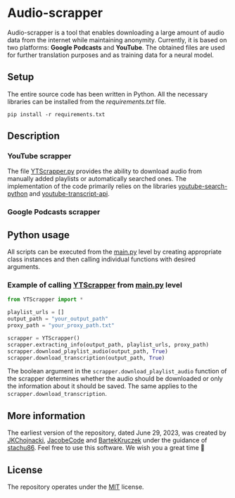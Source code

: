 # Audio-scrapper

Audio-scrapper is a tool that enables downloading a large amount of audio data from the internet while maintaining anonymity. Currently, it is based on two platforms: **Google Podcasts** and **YouTube**. The obtained files are used for further translation purposes and as training data for a neural model.

## Setup

The entire source code has been written in Python. All the necessary libraries can be installed from the *requirements.txt* file.

```text
pip install -r requirements.txt
```

## Description

### YouTube scrapper

The file [YTScrapper.py](YTScrapper.py) provides the ability to download audio from manually added playlists or automatically searched ones. The implementation of the code primarily relies on the libraries [youtube-search-python](https://pypi.org/project/youtube-search-python/) and [youtube-transcript-api](https://pypi.org/project/youtube-transcript-api/).

### Google Podcasts scrapper

## Python usage

All scripts can be executed from the [main.py](main.py) level by creating appropriate class instances and then calling individual functions with desired arguments.

### Example of calling [YTScrapper](YTScrapper.py) from [main.py](main.py) level

```python
from YTScrapper import *

playlist_urls = []
output_path = "your_output_path"
proxy_path = "your_proxy_path.txt"

scrapper = YTScrapper()
scrapper.extracting_info(output_path, playlist_urls, proxy_path)
scrapper.download_playlist_audio(output_path, True)
scrapper.download_transcription(output_path, True)
```

The boolean argument in the ```scrapper.download_playlist_audio``` function of the scrapper determines whether the audio should be downloaded or only the information about it should be saved. The same applies to the ```scrapper.download_transcription```.

## More information

The earliest version of the repository, dated June 29, 2023, was created by [JKChojnacki](https://github.com/JKChojnacki), [JacobeCode](https://github.com/JacobeCode) and [BartekKruczek](https://github.com/BartekKruczek) under the guidance of [stachu86](https://github.com/stachu86). Feel free to use this software. We wish you a great time :raised_hands:

## License

The repository operates under the [MIT](LICENSE) license.
